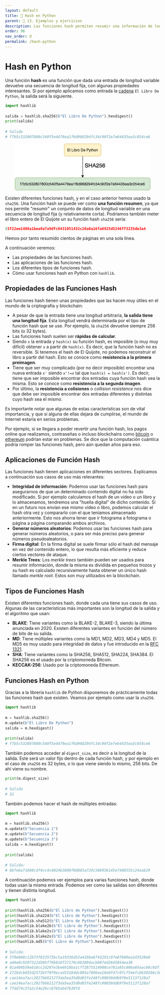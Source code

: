 ```yaml
---
layout: default
title: 📗 Hash en Python
parent: 🔬 13. Ejemplos y ejercicios
description: Las funciones hash permiten resumir una información de longitud variable en una secuencia de longitud fija. Son muy usadas en el mundo blockchain y con la librería de Python hashlib podemos calcular las más tipicas como la sha256.
order: 96
nav_order: d
permalink: /hash-python
---
```


# Hash en Python

Una función **hash** es una función que dada una entrada de longitud variable devuelve una secuencia de longitud fija, con algunas propiedades interesantes. Si por ejemplo aplicamos como entrada la [cadena](/cadenas-python) `El Libro De Python`, la salida será la siguiente.

```python
import hashlib

salida = hashlib.sha256(b"El Libro De Python").hexdigest()
print(salida)

# Salida
# f7b5c532807800c540f5e4476ea1f6d968294fc34c90f2e7e64435ea3c054ce6
```

<center><img src="/img/hash.png"></center>

Existen diferentes funciones hash, y en el caso anterior hemos usado la `sha256`. Una función hash se puede ver como **una función resumen**, ya que nos permite "resumir" un conjunto de datos de longitud variable en una secuencia de longitud fija (y relativamente corta). Podríamos también meter el libro entero de El Quijote un su función hash `sha256` sería:

```python
03f22ee1408a1bea9a7a9dfc0431051432c26a8a16fa6925d5246ff3235de3a4
```

Hemos por tanto resumido cientos de páginas en una sola línea.


A continuación veremos:
* Las propiedades de las funciones hash.
* Las aplicaciones de las funciones hash.
* Los diferentes tipos de funciones hash.
* Cómo usar funciones hash en Python con `hashlib`.

## Propiedades de las Funciones Hash

Las funciones hash tienen unas propiedades que las hacen muy útiles en el mundo de la criptografía y blockchain:

* A pesar de que la entrada tiene una longitud arbitraria, **la salida tiene una longitud fija**. Esta longitud vendrá determinada por el tipo de función hash que se use. Por ejemplo, la `sha256` devuelve siempre 256 bits (o 32 bytes).
* Las funciones hash suelen ser **rápidas de calcular**.
* Siendo `x` la entrada y `hash(x)` su función hash, es imposible (o muy muy difícil) obtener `x` a partir de `hash(x)`. Es decir, que la función hash no es reversible. Si tenemos el hash de El Quijote, no podemos reconstruir el libro a partir del hash. Esto se conoce como **resistencia a la primera preimagen**.
* Tiene que ser muy complicado (por no decir imposible) encontrar una nueva entrada `x'` siendo `x'!=x` tal que `hash(x) = hash(x')`. Es decir, tiene que ser imposible encontrar dos entradas cuya función hash sea la misma. Esto se conoce como **resistencia a la segunda imagen**.
* Por último, la **resistencia a colisiones** o *collision resistance* nos dice que debe ser imposible encontrar dos entradas diferentes y distintas cuyo hash sea el mismo.

Es importante notar que algunas de estas características son de vital importancia, y que si alguna de ellas dejara de cumplirse, el mundo de Internet estaría en serios problemas.

Por ejemplo, si se llegara a poder revertir una función hash, los pagos online que realizamos, contraseñas o incluso blockchains como [bitcoin](https://es.wikipedia.org/wiki/Bitcoin) o [ethereum](https://es.wikipedia.org/wiki/Ethereum) podrían estar en problemas. Se dice que la computación cuántica podría romper las funciones hash, pero aún quedan años para eso.

## Aplicaciones de Función Hash

Las funciones hash tienen aplicaciones en diferentes sectores. Explicamos a continuación sus casos de uso más relevantes:

* **Integridad de información**: Podemos usar las funciones hash para asegurarnos de que un determinado contenido digital no ha sido modificado. Si por ejemplo calculamos el hash de un vídeo o un libro y lo almacenamos, tendremos una "huella digital" de dicho contenido. Si en un futuro nos envían ese mismo vídeo o libro, podemos calcular el hash otra vez y compararlo con el que teníamos almacenado anteriormente. Esto nos ahorra tener que ir fotograma a fotograma o página a página comparando ambos archivos.
* **Generar números aleatorios**: Podemos usar las funciones hash para generar números aleatorios, o para ser más preciso para generar números pseudoaleatorios. 
* **Firma digital**: En la firma digital se suele firmar sólo el hash del mensaje en vez del contenido entero, lo que resulta más eficiente y reduce ciertos vectores de ataque.
* **Merkle Trees**: Los *merkle trees* también pueden ser usados para resumir información, donde la misma es dividida en pequeños trozos y su hash es calculado recursivamente hasta obtener un único hash llamado *merkle root*. Estos son muy utilizados en la blockchain.


## Tipos de Funciones Hash

Existen diferentes funciones hash, donde cada una tiene sus casos de uso. Algunas de las características más importantes son la longitud de la salida y el algoritmo que usan:

* **BLAKE**: Tiene variantes como la BLAKE-2, BLAKE-3, siendo la última anunciada en 2020. Existen diferentes variantes en función del número de bits de su salida.
* **MD**: Tiene múltiples variantes como la MD1, MD2, MD3, MD4 y MD5. El MD5 es muy usado para integridad de datos y fue introducido en la [RFC 1321](https://datatracker.ietf.org/doc/html/rfc1321).
* **SHA**: Tiene variantes como la SHA256, SHA512, SHA224, SHA384. El SHA256 es el usado por la criptomoneda Bitcoin.
* **KECCAK-256**: Usado por la criptomoneda Ethereum.

## Funciones Hash en Python

Gracias a la librería `hashlib` de Python disponemos de prácticamente todas las funciones hash que existen. Veamos por ejemplo como usar la `sha256`.

```python
import hashlib

m = hashlib.sha256()
m.update(b"El Libro De Python")
salida = m.hexdigest()

print(salida)
# f7b5c532807800c540f5e4476ea1f6d968294fc34c90f2e7e64435ea3c054ce6
```

También podemos acceder al `digest_size`, es decir a la longitud de la salida. Este será un valor fijo dentro de cada función hash, y por ejemplo en el caso de `sha256` es 32 bytes, o lo que viene siendo lo mismo, 256 bits. De ahí viene su nombre.


```python
print(m.digest_size)

# Salida
# 32
```

También podemos hacer el hash de múltiples entradas:

```python
import hashlib

m = hashlib.sha256()
m.update(b"Secuencia 1")
m.update(b"Secuencia 2")
m.update(b"Secuencia 3")
salida = m.hexdigest()

print(salida)

# Salida:
# 8bfe6a71680cdf4cc4c4024b3808f0d865a729c58695b145e7408555c24aab29
```

A continuación podemos ver ejemplos para varias funciones hash, donde todas usan la misma entrada. Podemos ver como las salidas son diferentes y tienen distinta longitud.


```python
import hashlib

print(hashlib.sha256(b"El Libro de Python").hexdigest())
print(hashlib.sha224(b"El Libro de Python").hexdigest())
print(hashlib.sha512(b"El Libro de Python").hexdigest())
print(hashlib.blake2b(b"El Libro de Python").hexdigest())
print(hashlib.blake2s(b"El Libro de Python").hexdigest())
print(hashlib.blake2s(b"El Libro de Python").hexdigest())
print(hashlib.md5(b"El Libro de Python").hexdigest())

# Salida:
# 3f0eb88c12b73f8235f3bc5a19336d32a41bbe6743291c97e8fb00ea2d3520e0
# a46e8c9207522d305f79b818f37170c8b3094acb607ed3645854ea38
# 01a489b59eb18cc2d297e3be6918ba1cff2875514900ce781a95c006a05eac68c9dffc0ae9bb64c00dbc628fa1b2a28159e8cee2875e86157d82c0998a786beb
# 2728dcb655d2572bff0f0ecad1518ddc005a7896ea18e0f47c07cf54efcb639266c3056ebd4ef62abad34d8ccd074925012cde3da4a351f0f14831b7c36f6a48
# cae14ea7acc2827b66212f3da5ea35d8d65fe248fc00030ddb9f9e5113f120a7
# cae14ea7acc2827b66212f3da5ea35d8d65fe248fc00030ddb9f9e5113f120a7
# 77dd74c5fa2c54e26cc67b5ab47b38fd
```


